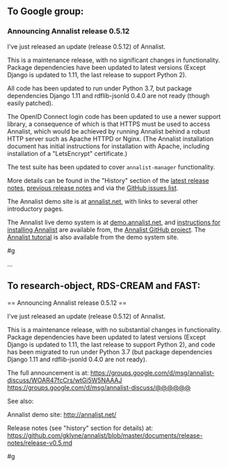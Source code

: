 ## To Google group:

### Announcing Annalist release 0.5.12

I've just released an update (release 0.5.12) of Annalist.

This is a maintenance release, with no significant changes in functionality.  Package dependencies have been updated to latest versions (Except Django is updated to 1.11, the last release to support Python 2).

All code has been updated to run under Python 3.7, but package dependencies Django 1.11 and rdflib-jsonld 0.4.0 are not ready (though easily patched).

The OpenID Connect login code has been updated to use a newer support library, a consequence of which is that HTTPS must be used to access Annalist, which would be achieved by running Annalist behind a robust HTTP server such as Apache HTTPD or Nginx.  (The Annalist installation document has initial instructions for installation with Apache, including installation of a "LetsEncrypt" certificate.)

The test suite has been updated to cover `annalist-manager` functionality.

More details can be found in the "History" section of the 
[latest release notes](https://github.com/gklyne/annalist/blob/master/documents/release-notes/release-v0.5.md), 
[previous release notes](https://github.com/gklyne/annalist/blob/master/documents/release-notes/release-v0.1.md) and via the 
[GitHub issues list](https://github.com/gklyne/annalist/issues).

The Annalist demo site is at [annalist.net](http://annalist.net/), with links to several other introductory pages.

The Annalist live demo system is at [demo.annalist.net](http://demo.annalist.net/annalist/site/), and [instructions for installing Annalist](https://github.com/gklyne/annalist/blob/master/documents/installing-annalist.md) are available from, the [Annalist GitHub project](https://github.com/gklyne/annalist).  The [Annalist tutorial](http://annalist.net/documents/tutorial/annalist-tutorial.html) is also available from the demo system site.

#g

...

## To research-object, RDS-CREAM and FAST:

== Announcing Annalist release 0.5.12 ==

I've just released an update (release 0.5.12) of Annalist.

This is a maintenance release, with no substantial changes in functionality.  Package dependencies have been updated to latest versions (Except Django is updated to 1.11, the last release to support Python 2), and code has been migrated to run under Python 3.7 (but package dependencies Django 1.11 and rdflib-jsonld 0.4.0 are not ready).

The full announcement is at:
https://groups.google.com/d/msg/annalist-discuss/WOAR47fcCrs/wtGi5W5NAAAJ
https://groups.google.com/d/msg/annalist-discuss/@@@@@@

See also: 

Annalist demo site: http://annalist.net/

Release notes (see "history" section for details) at:
https://github.com/gklyne/annalist/blob/master/documents/release-notes/release-v0.5.md

#g


